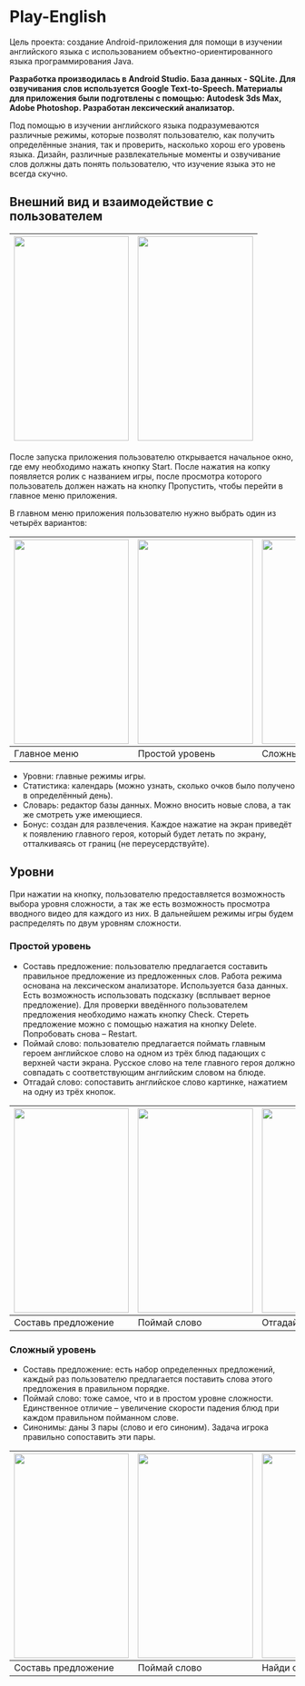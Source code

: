 # Play-English
Цель проекта:
создание Android-приложения для помощи в изучении английского языка с использованием объектно-ориентированного языка программирования Java.

**Разработка производилась в Android Studio. База данных - SQLite. Для озвучивания слов используется Google Text-to-Speech. 
Материалы для приложения были подготвлены с помощью: Autodesk 3ds Max, Adobe Photoshop. Разработан лексический анализатор.**

Под помощью в изучении английского языка подразумеваются различные режимы, которые позволят пользователю, как получить определённые знания, так и проверить, насколько хорош его уровень языка. Дизайн, различные развлекательные моменты и озвучивание слов должны дать понять пользователю, что изучение языка это не всегда скучно.

## Внешний вид и взаимодействие с пользователем
<img src="https://github.com/VladislavPVI/Play-English/blob/master/docs/%D0%B3%D0%BB%D0%B0%D0%B2%D0%BD%D0%BE%D0%B5%20%D0%BE%D0%BA%D0%BD%D0%BE.jpg" width="202.33" height="360" /> | <img src="https://github.com/VladislavPVI/Play-English/blob/master/docs/%D0%B0%D0%BD%D0%B8%D0%BC%D0%B0%D1%86%D0%B8%D1%8F.jpg" width="202.33" height="360" />
------------ | -------------

После запуска приложения пользователю открывается начальное окно, где ему необходимо нажать кнопку Start. После нажатия на копку появляется ролик с названием игры, после просмотра которого пользователь должен нажать на кнопку Пропустить, чтобы перейти в главное меню приложения.

В главном меню приложения пользователю нужно выбрать один из четырёх вариантов:

<img src="https://github.com/VladislavPVI/Play-English/blob/master/docs/%D0%B3%D0%BB%D0%B0%D0%B2%D0%BD%D0%BE%D0%B5%20%D0%BC%D0%B5%D0%BD%D1%8E.jpg" width="202.33" height="360" /> | <img src="https://github.com/VladislavPVI/Play-English/blob/master/docs/level%201.jpg" width="202.33" height="360" /> | <img src="https://github.com/VladislavPVI/Play-English/blob/master/docs/level%202.jpg" width="202.33" height="360" />
------------ | ------------- | -------------
Главное меню | Простой уровень | Сложный уровень

-	Уровни: главные режимы игры.
-	Статистика: календарь (можно узнать, сколько очков было получено в определённый день).
-	Словарь: редактор базы данных. Можно вносить новые слова, а так же смотреть уже имеющиеся.
-	Бонус: создан для развлечения. Каждое нажатие на экран приведёт к появлению главного героя, который будет летать по экрану, отталкиваясь от границ (не переусердствуйте).

## Уровни
При нажатии на кнопку, пользователю предоставляется возможность выбора уровня сложности, а так же есть возможность просмотра вводного видео для каждого из них. В дальнейшем режимы игры будем распределять по двум уровням сложности.
### Простой уровень
-	Составь предложение: пользователю предлагается составить правильное предложение из предложенных слов. Работа режима основана на лексическом анализаторе. Используется база данных. Есть возможность использовать подсказку (всплывает верное предложение). Для проверки введённого пользователем предложения необходимо нажать кнопку Check. Стереть предложение можно с помощью нажатия на кнопку Delete. Попробовать снова – Restart.
-	Поймай слово: пользователю предлагается поймать главным героем английское слово на одном из трёх блюд падающих с верхней части экрана. Русское слово на теле главного героя должно совпадать с соответствующим английским словом на блюде.
-	Отгадай слово: сопоставить английское слово картинке, нажатием на одну из трёх кнопок.

<img src="https://github.com/VladislavPVI/Play-English/blob/master/docs/%D1%81%D0%BE%D1%81%D1%82%D0%B0%D0%B2%D1%8C%20%D0%BF%D1%80%D0%B5%D0%B4%D0%BB.jpg" width="202.33" height="360" /> | <img src="https://github.com/VladislavPVI/Play-English/blob/master/docs/%D0%BF%D0%BE%D0%B9%D0%BC%D0%B0%D0%B9%20%D1%81%D0%BB%D0%BE%D0%B2%D0%BE.jpg" width="202.33" height="360" /> | <img src="https://github.com/VladislavPVI/Play-English/blob/master/docs/%D0%BE%D1%82%D0%B3%D0%B0%D0%B4%D0%B0%D0%B9%20%D1%81%D0%BB%D0%BE%D0%B2%D0%BE.jpg" width="202.33" height="360" /> 
------------ | ------------- | -------------
Составь предложение | Поймай слово | Отгадай слово

### Сложный уровень
-	Составь предложение: есть набор определенных предложений, каждый раз пользователю предлагается поставить слова этого предложения в правильном порядке.
-	Поймай слово: тоже самое, что и в простом уровне сложности. Единственное отличие – увеличение скорости падения блюд при каждом правильном пойманном слове.
-	Синонимы: даны 3 пары (слово и его синоним). Задача игрока правильно сопоставить эти пары.

<img src="https://github.com/VladislavPVI/Play-English/blob/master/docs/Screenshot_20200210-235730_Play%20English.jpg" width="202.33" height="360" /> | <img src="https://github.com/VladislavPVI/Play-English/blob/master/docs/Screenshot_20200211-000838_Play%20English.jpg" width="202.33" height="360" /> | <img src="https://github.com/VladislavPVI/Play-English/blob/master/docs/Screenshot_20200210-235854_Play%20English.jpg" width="202.33" height="360" /> 
------------ | ------------- | -------------
Составь предложение | Поймай слово | Найди синонимы

